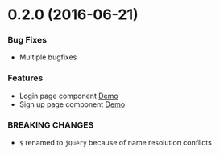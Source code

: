 <a name="0.2.0"></a>
# 0.2.0 (2016-06-21)


### Bug Fixes

* Multiple bugfixes

### Features

* Login page component [Demo](http://akveo.com/ng2-admin/#/login)
* Sign up page component [Demo](http://akveo.com/ng2-admin/#/register)

### BREAKING CHANGES
* `$` renamed to `jQuery` because of name resolution conflicts

